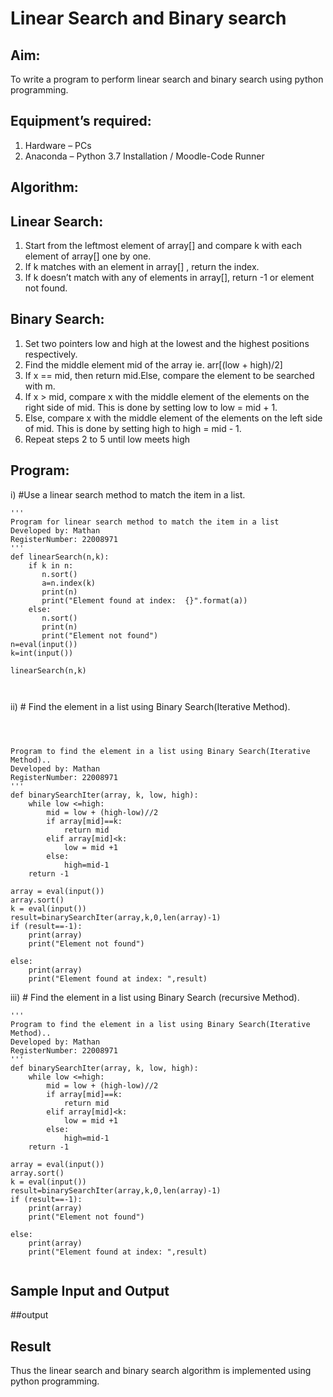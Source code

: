 # Linear Search and Binary search
## Aim:
To write a program to perform linear search and binary search using python programming.
## Equipment’s required:
1.	Hardware – PCs
2.	Anaconda – Python 3.7 Installation / Moodle-Code Runner
## Algorithm:
## Linear Search:
1.	Start from the leftmost element of array[] and compare k with each element of array[] one by one.
2.	If k matches with an element in array[] , return the index.
3.	If k doesn’t match with any of elements in array[], return -1 or element not found.
## Binary Search:
1.	Set two pointers low and high at the lowest and the highest positions respectively.
2.	Find the middle element mid of the array ie. arr[(low + high)/2]
3.	If x == mid, then return mid.Else, compare the element to be searched with m.
4.	If x > mid, compare x with the middle element of the elements on the right side of mid. This is done by setting low to low = mid + 1.
5.	Else, compare x with the middle element of the elements on the left side of mid. This is done by setting high to high = mid - 1.
6.	Repeat steps 2 to 5 until low meets high
## Program:
i)	#Use a linear search method to match the item in a list.
```
''' 
Program for linear search method to match the item in a list
Developed by: Mathan
RegisterNumber: 22008971
'''
def linearSearch(n,k):
    if k in n:
       n.sort()
       a=n.index(k)
       print(n)
       print("Element found at index:  {}".format(a))
    else:
       n.sort()
       print(n)    
       print("Element not found")
n=eval(input())
k=int(input())

linearSearch(n,k)



```
ii)	# Find the element in a list using Binary Search(Iterative Method).
```



Program to find the element in a list using Binary Search(Iterative Method)..
Developed by: Mathan
RegisterNumber: 22008971
'''
def binarySearchIter(array, k, low, high):
    while low <=high:
        mid = low + (high-low)//2
        if array[mid]==k:
            return mid
        elif array[mid]<k:
            low = mid +1
        else:
            high=mid-1
    return -1
    
array = eval(input())
array.sort()
k = eval(input())
result=binarySearchIter(array,k,0,len(array)-1)
if (result==-1):
    print(array)
    print("Element not found")

else:
    print(array)
    print("Element found at index: ",result)

```
iii)	# Find the element in a list using Binary Search (recursive Method).
```
''' 
Program to find the element in a list using Binary Search(Iterative Method)..
Developed by: Mathan
RegisterNumber: 22008971
'''
def binarySearchIter(array, k, low, high):
    while low <=high:
        mid = low + (high-low)//2
        if array[mid]==k:
            return mid
        elif array[mid]<k:
            low = mid +1
        else:
            high=mid-1
    return -1
    
array = eval(input())
array.sort()
k = eval(input())
result=binarySearchIter(array,k,0,len(array)-1)
if (result==-1):
    print(array)
    print("Element not found")

else:
    print(array)
    print("Element found at index: ",result)


```
## Sample Input and Output
##output





## Result
Thus the linear search and binary search algorithm is implemented using python programming.
